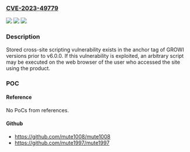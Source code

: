 ### [CVE-2023-49779](https://cve.mitre.org/cgi-bin/cvename.cgi?name=CVE-2023-49779)
![](https://img.shields.io/static/v1?label=Product&message=GROWI&color=blue)
![](https://img.shields.io/static/v1?label=Version&message=%3D%20prior%20to%20v6.0.0%20&color=brighgreen)
![](https://img.shields.io/static/v1?label=Vulnerability&message=Cross-site%20scripting%20(XSS)&color=brighgreen)

### Description

Stored cross-site scripting vulnerability exists in the anchor tag of GROWI versions prior to v6.0.0. If this vulnerability is exploited, an arbitrary script may be executed on the web browser of the user who accessed the site using the product.

### POC

#### Reference
No PoCs from references.

#### Github
- https://github.com/mute1008/mute1008
- https://github.com/mute1997/mute1997

